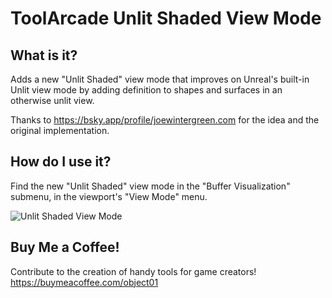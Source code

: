 # ToolArcade Unlit Shaded View Mode
## What is it?
Adds a new "Unlit Shaded" view mode that improves on Unreal's built-in Unlit view mode by adding definition to shapes and surfaces in an otherwise unlit view.

Thanks to https://bsky.app/profile/joewintergreen.com for the idea and the original implementation.

## How do I use it?
Find the new "Unlit Shaded" view mode in the "Buffer Visualization" submenu, in the viewport's "View Mode" menu.

![Unlit Shaded View Mode](https://github.com/user-attachments/assets/2ff21a05-ea7a-4b75-95c6-afa9aeb0b3da)

## Buy Me a Coffee!
Contribute to the creation of handy tools for game creators!
https://buymeacoffee.com/object01
